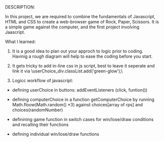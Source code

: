 DESCRIPTION:

In this project, we are required to combine the fundamentals of Javascript, HTML and CSS to create a web-browser game of Rock, Paper, Scissors. It is a simple game against the computer, and the first project involving Jaascript.

What I learned:

1) It is a good idea to plan out your approch to logic prior to coding. Havinig a rough diagram will help to ease the coding before you start.

2) It gets tricky to add in-line css in js script, best to leave it seperate and link it via \\userChoice_div.classList.add('green-glow');\\

3) Logicc workflow of javascript:

- defining userChoice in buttons: addEventListeners (click, funtion())

- defining computerChoice in a function getComputerChoice by running Math.floow(Math.random() *3) against choices[array of rps] and choices(randomNumber)

- definining game function in switch cases for win/lose/draw conditions and recalling their functions

- defining individual win/lose/draw functions 